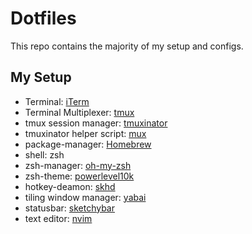 # Dotfiles

This repo contains the majority of my setup and configs.

## My Setup

* Terminal: [iTerm](https://iterm2.com/index.html)
* Terminal Multiplexer: [tmux](https://github.com/tmux/tmux)
* tmux session manager: [tmuxinator](https://github.com/tmuxinator/tmuxinator)
* tmuxinator helper script: [mux](https://github.com/DennisFeldbusch/Dotfiles/blob/main/mux.sh)
* package-manager: [Homebrew](https://brew.sh/index_de)
* shell: zsh
* zsh-manager: [oh-my-zsh](https://github.com/ohmyzsh/ohmyzsh)
* zsh-theme: [powerlevel10k](https://github.com/romkatv/powerlevel10k)
* hotkey-deamon: [skhd](https://github.com/koekeishiya/skhd)
* tiling window manager: [yabai](https://github.com/koekeishiya/yabai)
* statusbar: [sketchybar](https://github.com/FelixKratz/SketchyBar)
* text editor: [nvim](https://github.com/neovim/neovim)

